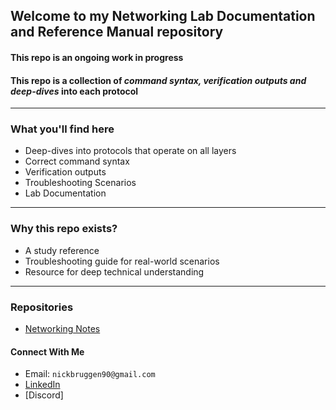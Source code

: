 ## Welcome to my Networking Lab Documentation and Reference Manual repository  

#### This repo is an ongoing work in progress
#### This repo is a collection of *command syntax, verification outputs and deep-dives* into each protocol  
---
### What you'll find here
* Deep-dives into protocols that operate on all layers
* Correct command syntax
* Verification outputs
* Troubleshooting Scenarios
* Lab Documentation
---
### Why this repo exists?
* A study reference
* Troubleshooting guide for real-world scenarios
* Resource for deep technical understanding
---
### Repositories
* [Networking Notes](https://github.com/nickbruggen90/Network-Notes)
#### Connect With Me
* Email: `nickbruggen90@gmail.com`
* [LinkedIn](https://www.linkedin.com/in/nickbruggen90/)
* [Discord]
